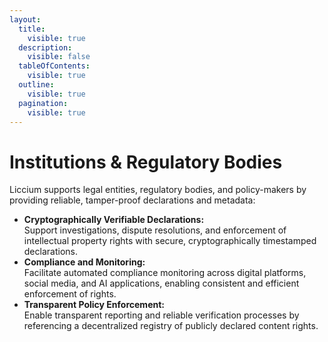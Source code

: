 ```yaml
---
layout:
  title:
    visible: true
  description:
    visible: false
  tableOfContents:
    visible: true
  outline:
    visible: true
  pagination:
    visible: true
---
```


# Institutions & Regulatory Bodies

Liccium supports legal entities, regulatory bodies, and policy-makers by providing reliable, tamper-proof declarations and metadata:

* **Cryptographically Verifiable Declarations:**\
  Support investigations, dispute resolutions, and enforcement of intellectual property rights with secure, cryptographically timestamped declarations.
* **Compliance and Monitoring:**\
  Facilitate automated compliance monitoring across digital platforms, social media, and AI applications, enabling consistent and efficient enforcement of rights.
* **Transparent Policy Enforcement:**\
  Enable transparent reporting and reliable verification processes by referencing a decentralized registry of publicly declared content rights.
